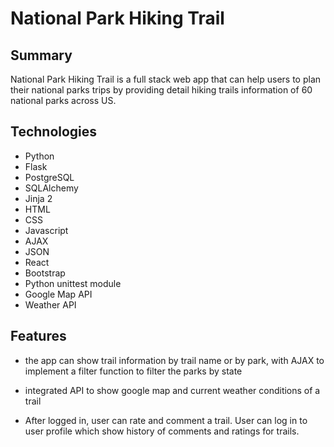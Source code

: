 # National Park Hiking Trail

## Summary
   National Park Hiking Trail is a full stack web app that can help users to plan their national parks trips by providing detail hiking trails information of 60 national parks across US.

## Technologies
  
  * Python
  * Flask
  * PostgreSQL
  * SQLAlchemy
  * Jinja 2
  * HTML
  * CSS
  * Javascript
  * AJAX
  * JSON
  * React
  * Bootstrap
  * Python unittest module
  * Google Map API
  * Weather API

  ## Features

  * the app can show trail information by trail name or by park, with AJAX to implement a filter function to filter the parks by state

  * integrated API to show google map and current weather conditions of a trail

  * After logged in, user can rate and comment a trail. User can log in to user profile which show history of comments and      ratings for trails.